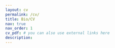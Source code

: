 ```yaml
---
layout: cv
permalink: /cv/
title: Bio/CV
nav: true
nav_order: 1
cv_pdf: # you can also use external links here
description:
---
```


